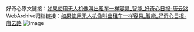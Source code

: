 好奇心原文链接：[如果使用无人机像叫出租车一样容易_智能_好奇心日报-唐云路](https://www.qdaily.com/articles/3536.html)
WebArchive归档链接：[如果使用无人机像叫出租车一样容易_智能_好奇心日报-唐云路](http://web.archive.org/web/20190623152418/https://www.qdaily.com/articles/3536.html)
![image](http://ww3.sinaimg.cn/large/007d5XDply1g3vbfsjuaij30u02wl1kx)